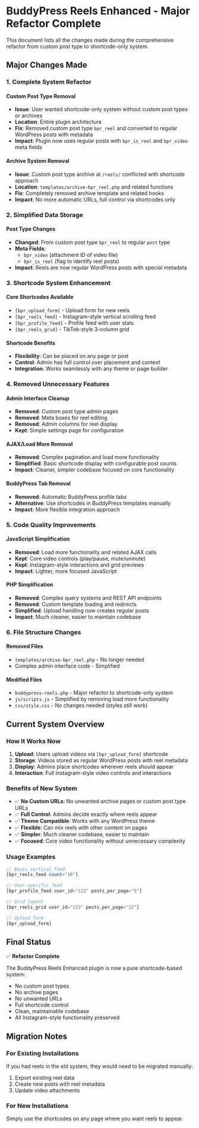 # BuddyPress Reels Enhanced - Major Refactor Complete

This document lists all the changes made during the comprehensive refactor from custom post type to shortcode-only system.

## Major Changes Made

### 1. Complete System Refactor

#### Custom Post Type Removal
- **Issue**: User wanted shortcode-only system without custom post types or archives
- **Location**: Entire plugin architecture
- **Fix**: Removed custom post type `bpr_reel` and converted to regular WordPress posts with metadata
- **Impact**: Plugin now uses regular posts with `bpr_is_reel` and `bpr_video` meta fields

#### Archive System Removal
- **Issue**: Custom post type archive at `/reels/` conflicted with shortcode approach
- **Location**: `templates/archive-bpr_reel.php` and related functions
- **Fix**: Completely removed archive template and related hooks
- **Impact**: No more automatic URLs, full control via shortcodes only

### 2. Simplified Data Storage

#### Post Type Changes
- **Changed**: From custom post type `bpr_reel` to regular `post` type
- **Meta Fields**: 
  - `bpr_video` (attachment ID of video file)
  - `bpr_is_reel` (flag to identify reel posts)
- **Impact**: Reels are now regular WordPress posts with special metadata

### 3. Shortcode System Enhancement

#### Core Shortcodes Available
- `[bpr_upload_form]` - Upload form for new reels
- `[bpr_reels_feed]` - Instagram-style vertical scrolling feed
- `[bpr_profile_feed]` - Profile feed with user stats
- `[bpr_reels_grid]` - TikTok-style 3-column grid

#### Shortcode Benefits
- **Flexibility**: Can be placed on any page or post
- **Control**: Admin has full control over placement and context
- **Integration**: Works seamlessly with any theme or page builder

### 4. Removed Unnecessary Features

#### Admin Interface Cleanup
- **Removed**: Custom post type admin pages
- **Removed**: Meta boxes for reel editing
- **Removed**: Admin columns for reel display
- **Kept**: Simple settings page for configuration

#### AJAX/Load More Removal
- **Removed**: Complex pagination and load more functionality
- **Simplified**: Basic shortcode display with configurable post counts
- **Impact**: Cleaner, simpler codebase focused on core functionality

#### BuddyPress Tab Removal
- **Removed**: Automatic BuddyPress profile tabs
- **Alternative**: Use shortcodes in BuddyPress templates manually
- **Impact**: More flexible integration approach

### 5. Code Quality Improvements

#### JavaScript Simplification
- **Removed**: Load more functionality and related AJAX calls
- **Kept**: Core video controls (play/pause, mute/unmute)
- **Kept**: Instagram-style interactions and grid previews
- **Impact**: Lighter, more focused JavaScript

#### PHP Simplification
- **Removed**: Complex query systems and REST API endpoints
- **Removed**: Custom template loading and redirects
- **Simplified**: Upload handling now creates regular posts
- **Impact**: Much cleaner, easier to maintain codebase

### 6. File Structure Changes

#### Removed Files
- `templates/archive-bpr_reel.php` - No longer needed
- Complex admin interface code - Simplified

#### Modified Files
- `buddypress-reels.php` - Major refactor to shortcode-only system
- `js/scripts.js` - Simplified by removing load more functionality
- `css/style.css` - No changes needed (styles still work)

## Current System Overview

### How It Works Now
1. **Upload**: Users upload videos via `[bpr_upload_form]` shortcode
2. **Storage**: Videos stored as regular WordPress posts with reel metadata
3. **Display**: Admins place shortcodes wherever reels should appear
4. **Interaction**: Full Instagram-style video controls and interactions

### Benefits of New System
- ✅ **No Custom URLs**: No unwanted archive pages or custom post type URLs
- ✅ **Full Control**: Admins decide exactly where reels appear
- ✅ **Theme Compatible**: Works with any WordPress theme
- ✅ **Flexible**: Can mix reels with other content on pages
- ✅ **Simpler**: Much cleaner codebase, easier to maintain
- ✅ **Focused**: Core video functionality without unnecessary complexity

### Usage Examples
```php
// Basic vertical feed
[bpr_reels_feed count="10"]

// User-specific feed
[bpr_profile_feed user_id="123" posts_per_page="5"]

// Grid layout
[bpr_reels_grid user_id="123" posts_per_page="12"]

// Upload form
[bpr_upload_form]
```

## Final Status

✅ **Refactor Complete**

The BuddyPress Reels Enhanced plugin is now a pure shortcode-based system:
- No custom post types
- No archive pages
- No unwanted URLs
- Full shortcode control
- Clean, maintainable codebase
- All Instagram-style functionality preserved

## Migration Notes

### For Existing Installations
If you had reels in the old system, they would need to be migrated manually:
1. Export existing reel data
2. Create new posts with reel metadata
3. Update video attachments

### For New Installations
Simply use the shortcodes on any page where you want reels to appear.